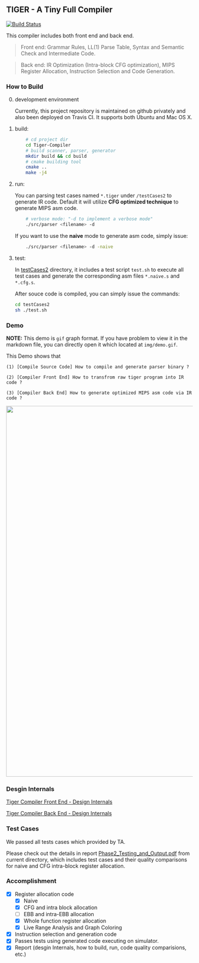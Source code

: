 ## TIGER - A Tiny Full Compiler

[![Build Status](https://travis-ci.com/gangliao/Tiger-Compiler.svg?token=bQUUVqcsZpghUieTvsMM&branch=master)](https://travis-ci.com/gangliao/Tiger-Compiler/builds)

This compiler includes both front end and back end.

> Front end: Grammar Rules, LL(1) Parse Table, Syntax and Semantic Check and Intermediate Code.


> Back end: IR Optimization (Intra-block CFG optimization), MIPS Register Allocation, Instruction Selection and Code Generation.


### How to Build

0. development environment

	Currently, this project repository is maintained on github privately and also been deployed on Travis CI.
	It supports both Ubuntu and Mac OS X.

1. build:

	```bash
		# cd project dir
		cd Tiger-Compiler
		# build scanner, parser, generator
		mkdir build && cd build
		# cmake building tool
		cmake ..
		make -j4
	```

2. run:

	You can parsing test cases named `*.tiger` under `/testCases2` to generate IR code.
	Default it will utilize **CFG optimized technique** to generate MIPS asm code.

	```bash
		# verbose mode: "-d to implement a verbose mode"
		./src/parser <filename> -d
	```

	If you want to use the **naive** mode to generate asm code, simply issue:

	```bash
		./src/parser <filename> -d -naive
	```

3. test:

	In [testCases2](testCases2) directory, it includes a test script `test.sh` to execute all test cases and
	generate the corresponding asm files `*.naive.s` and `*.cfg.s`.

	After souce code is compiled, you can simply issue the commands:

	```bash
	cd testCases2
	sh ./test.sh
	```

### Demo

**NOTE:** This demo is `gif` graph format. If you have problem to view it in the markdown file,
you can directly open it which located at `img/demo.gif`.

This Demo shows that

	(1) [Compile Source Code] How to compile and generate parser binary ?

	(2) [Compiler Front End] How to transfrom raw tiger program into IR code ?

	(3) [Compiler Back End] How to generate optimized MIPS asm code via IR code ?

<a href="img/demo.gif" target="_blank"><img src="img/demo.gif" width="1000" /></a>

### Desgin Internals

[Tiger Compiler Front End - Design Internals](design_doc/front_end.md)

[Tiger Compiler Back End - Design Internals](design_doc/back_end.md)

### Test Cases

We passed all tests cases which provided by TA.

Please check out the details in report [Phase2_Testing_and_Output.pdf](Phase2_Testing_and_Output.pdf) from current directory, which includes test cases and their quality comparisons for naive and CFG intra-block register allocation.

### Accomplishment

- [x] Register allocation code
	- [x] Naive
	- [x] CFG and intra block allocation
	- [ ] EBB and intra-EBB allocation
	- [x] Whole function register allocation
	- [x] Live Range Analysis and Graph Coloring
- [x] Instruction selection and generation code
- [x] Passes tests using generated code executing on simulator.
- [x] Report (desgin Internals, how to build, run, code quality comparisions, etc.)
